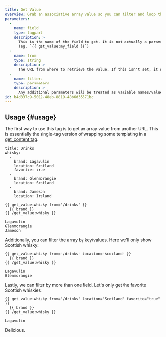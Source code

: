 ```yaml
---
title: Get Value
overview: Grab an associative array value so you can filter and loop through it.
parameters:
  -
    name: field
    type: tagpart
    description: >
      This is the name of the field to get. It is not actually a parameter, but just a part of the tag.
      (eg. `{{ get_value:my_field }}`)
  -
    name: from
    type: string
    description: >
      The URL from where to retrieve the value. If this isn't set, it will get the value from the context.
  -
    name: filters
    type: parameters
    description: >
      Any additional parameters will be treated as variable names/values and used as filters. See usage below.
id: b4d337c9-5012-48eb-8819-48b6d35571bc
---
```

## Usage {#usage}

The first way to use this tag is to get an array value from another URL. This is essentially the single-tag version of
wrapping some templating in a [get_content tag](/docs/tags/get_content).

``` .language-yaml
title: Drinks
whisky:
  -
    brand: Lagavulin
    location: Scotland
    favorite: true
  -
    brand: Glenmorangie
    location: Scotland
  -
    brand: Jameson
    location: Ireland
```

```
{{ get_value:whisky from="/drinks" }}
  {{ brand }}
{{ /get_value:whisky }}
```

``` .language-output
Lagavulin
Glenmorangie
Jameson
```

Additionally, you can filter the array by key/values. Here we'll only show Scottish whisky:

```
{{ get_value:whisky from="/drinks" location="Scotland" }}
  {{ brand }}
{{ /get_value:whisky }}
```

``` .language-output
Lagavulin
Glenmorangie
```

Lastly, we can filter by more than one field. Let's only get the favorite Scottish whiskies:

```
{{ get_value:whisky from="/drinks" location="Scotland" favorite="true" }}
  {{ brand }}
{{ /get_value:whisky }}
```

``` .language-output
Lagavulin
```

Delicious.
